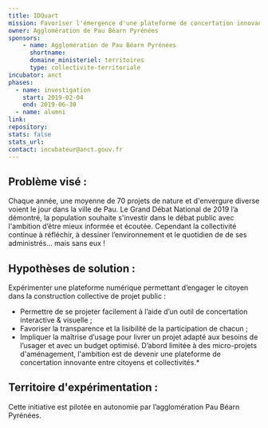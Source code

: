 ```yaml
---
title: IDQuart
mission: Favoriser l'émergence d'une plateforme de concertation innovante entre citoyens et collectivités
owner: Agglomération de Pau Béarn Pyrénées
sponsors: 
    - name: Agglomération de Pau Béarn Pyrénées
      shortname:
      domaine_ministeriel: territoires
      type: collectivite-territoriale
incubator: anct
phases:
  - name: investigation
    start: 2019-02-04
    end: 2019-06-30
  - name: alumni
link:
repository: 
stats: false 
stats_url: 
contact: incubateur@anct.gouv.fr
---
```


## Problème visé :
Chaque année, une moyenne de 70 projets de nature et d'envergure diverse voient le jour dans la ville de Pau.
Le Grand Débat National de 2019 l’a démontré, la population souhaite s'investir dans le débat public avec l'ambition d’être mieux informée et écoutée.
Cependant la collectivité continue à réfléchir, à dessiner l’environnement et le quotidien de de ses administrés... mais sans eux !

## Hypothèses de solution : 
Expérimenter une plateforme numérique permettant d’engager le citoyen dans la construction collective de projet public : 
- Permettre de se projeter facilement à l’aide d’un outil de concertation interactive & visuelle ;
- Favoriser la transparence et la lisibilité de la participation de chacun ;
- Impliquer la maîtrise d’usage pour livrer un projet adapté aux besoins de l’usager et avec un budget optimisé.
D’abord limitée à des micro-projets d'aménagement, l'ambition est de devenir une plateforme de concertation innovante entre citoyens et collectivités.*

## Territoire d'expérimentation : 
Cette initiative est pilotée en autonomie par l’agglomération Pau Béarn Pyrénées.
